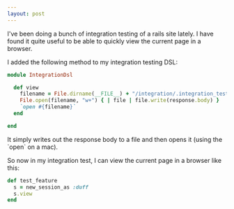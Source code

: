 ```yaml
---
layout: post
---
```

I've been doing a bunch of integration testing of a rails site lately.  I have found it quite useful to be able to quickly view the current page in a browser.

I added the following method to my integration testing DSL:

``` ruby
module IntegrationDsl

  def view
    filename = File.dirname(__FILE__) + "/integration/.integration_test_output_for_browser.html"
    File.open(filename, "w+") { | file | file.write(response.body) }
    `open #{filename}`
  end

end
```

It simply writes out the response body to a file and then opens it (using the \`open\` on a mac).

So now in my integration test, I can view the current page in a browser like this:

``` ruby
def test_feature
  s = new_session_as :duff
  s.view
end
```
